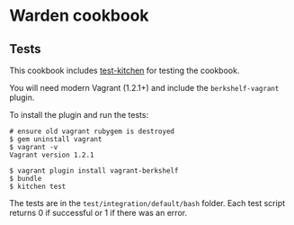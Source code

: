 # Warden cookbook

## Tests

This cookbook includes [test-kitchen](https://github.com/opscode/test-kitchen) for testing the cookbook.

You will need modern Vagrant (1.2.1+) and include the `berkshelf-vagrant` plugin.

To install the plugin and run the tests:

```
# ensure old vagrant rubygem is destroyed
$ gem uninstall vagrant
$ vagrant -v
Vagrant version 1.2.1

$ vagrant plugin install vagrant-berkshelf
$ bundle
$ kitchen test
```


The tests are in the `test/integration/default/bash` folder. Each test script returns 0 if successful or 1 if there was an error.
